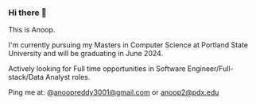 ### Hi there 👋

This is Anoop.

I'm currently pursuing my Masters in Computer Science at Portland State University and will be graduating in June 2024.

Actively looking for Full time opportunities in Software Engineer/Full-stack/Data Analyst roles.

Ping me at: @anoopreddy3001@gmail.com or anoop2@pdx.edu